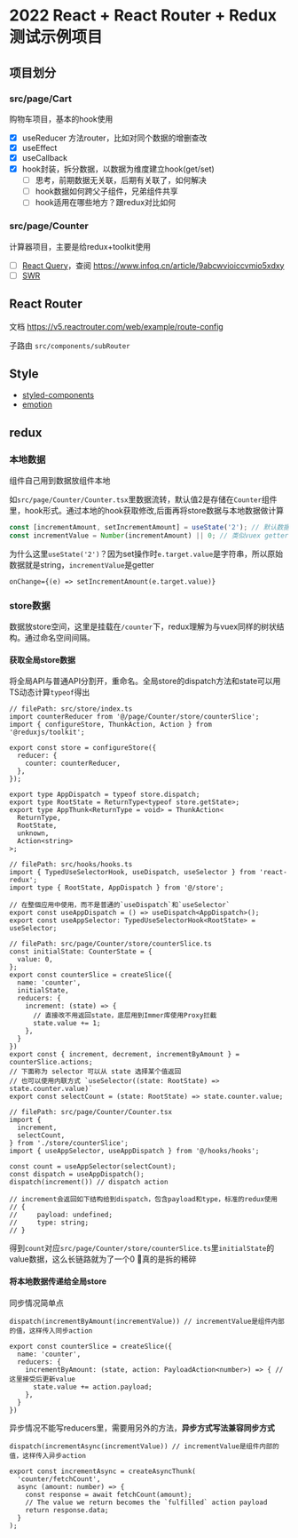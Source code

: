 
# 2022 React + React Router + Redux 测试示例项目

## 项目划分
### src/page/Cart
购物车项目，基本的hook使用

- [x] useReducer 方法router，比如对同个数据的增删查改
- [x] useEffect
- [x] useCallback
- [x] hook封装，拆分数据，以数据为维度建立hook(get/set)
  - [ ] 思考，前期数据无关联，后期有关联了，如何解决
  - [ ] hook数据如何跨父子组件，兄弟组件共享
  - [ ] hook适用在哪些地方？跟redux对比如何

### src/page/Counter
计算器项目，主要是给redux+toolkit使用

- [ ] [React Query](https://react-query.tanstack.com/overview)，查阅 https://www.infoq.cn/article/9abcwvioiccvmio5xdxy
- [ ] [SWR](https://www.infoq.cn/link?target=https%3A%2F%2Fswr.vercel.app%2F)
## React Router
文档 https://v5.reactrouter.com/web/example/route-config

子路由 `src/components/subRouter`

## Style
- [styled-components](https://styled-components.com/docs/basics#installation)
- [emotion](https://emotion.sh/docs/introduction)

## redux

### 本地数据
组件自己用到数据放组件本地

如`src/page/Counter/Counter.tsx`里数据流转，默认值2是存储在`Counter`组件里，hook形式。通过本地的hook获取修改,后面再将store数据与本地数据做计算

```js
const [incrementAmount, setIncrementAmount] = useState('2'); // 默认数据
const incrementValue = Number(incrementAmount) || 0; // 类似vuex getter，直接transform获取就好
```

为什么这里`useState('2')`？因为set操作时`e.target.value`是字符串，所以原始数据就是string，`incrementValue`是getter

```JS
onChange={(e) => setIncrementAmount(e.target.value)}
```

### store数据
数据放store空间，这里是挂载在`/counter`下，redux理解为与vuex同样的树状结构。通过命名空间间隔。


#### 获取全局store数据
将全局API与普通API分割开，重命名。全局store的dispatch方法和state可以用TS动态计算`typeof`得出

```JS
// filePath: src/store/index.ts
import counterReducer from '@/page/Counter/store/counterSlice';
import { configureStore, ThunkAction, Action } from '@reduxjs/toolkit';

export const store = configureStore({
  reducer: {
    counter: counterReducer,
  },
});

export type AppDispatch = typeof store.dispatch;
export type RootState = ReturnType<typeof store.getState>;
export type AppThunk<ReturnType = void> = ThunkAction<
  ReturnType,
  RootState,
  unknown,
  Action<string>
>;

// filePath: src/hooks/hooks.ts
import { TypedUseSelectorHook, useDispatch, useSelector } from 'react-redux';
import type { RootState, AppDispatch } from '@/store';

// 在整個应用中使用，而不是普通的`useDispatch`和`useSelector`
export const useAppDispatch = () => useDispatch<AppDispatch>();
export const useAppSelector: TypedUseSelectorHook<RootState> = useSelector;

// filePath: src/page/Counter/store/counterSlice.ts
const initialState: CounterState = {
  value: 0,
};
export const counterSlice = createSlice({
  name: 'counter',
  initialState,
  reducers: {
    increment: (state) => {
      // 直接改不用返回state，底层用到Immer库使用Proxy拦截
      state.value += 1;
    },
  }
})
export const { increment, decrement, incrementByAmount } = counterSlice.actions;
// 下面称为 selector 可以从 state 选择某个值返回
// 也可以使用内联方式 `useSelector((state: RootState) => state.counter.value)`
export const selectCount = (state: RootState) => state.counter.value;

// filePath: src/page/Counter/Counter.tsx
import {
  increment,
  selectCount,
} from './store/counterSlice';
import { useAppSelector, useAppDispatch } from '@/hooks/hooks';

const count = useAppSelector(selectCount);
const dispatch = useAppDispatch();
dispatch(increment()) // dispatch action

// increment会返回如下结构给到dispatch，包含payload和type，标准的redux使用
// {
//     payload: undefined;
//     type: string;
// }
```

得到`count`对应`src/page/Counter/store/counterSlice.ts`里`initialState`的value数据，这么长链路就为了一个0
🤕真的是拆的稀碎


#### 将本地数据传递给全局store
同步情况简单点
```JS
dispatch(incrementByAmount(incrementValue)) // incrementValue是组件内部的值，这样传入同步action

export const counterSlice = createSlice({
  name: 'counter',
  reducers: {
    incrementByAmount: (state, action: PayloadAction<number>) => { // 这里接受后更新value
      state.value += action.payload;
    },
  }
})
```

异步情况不能写reducers里，需要用另外的方法，**异步方式写法兼容同步方式**

```JS
dispatch(incrementAsync(incrementValue)) // incrementValue是组件内部的值，这样传入异步action

export const incrementAsync = createAsyncThunk(
  'counter/fetchCount',
  async (amount: number) => {
    const response = await fetchCount(amount);
    // The value we return becomes the `fulfilled` action payload
    return response.data;
  }
);
```




